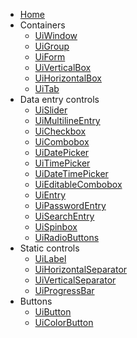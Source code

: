 <!-- docs/_sidebar.md -->

* [Home](/)
* Containers
  - [UiWindow](window.md)
  - [UiGroup](group.md)
  - [UiForm](form.md)
  - [UiVerticalBox](horizontal-box.md)
  - [UiHorizontalBox](vertical-box.md)
  - [UiTab](tab.md)
* Data entry controls
  - [UiSlider](slider.md)
  - [UiMultilineEntry](multiline-entry.md)
  - [UiCheckbox](checkbox.md)
  - [UiCombobox](combobox.md)
  - [UiDatePicker](date-picker.md)
  - [UiTimePicker](time-picker.md)
  - [UiDateTimePicker](date-time-picker.md)
  - [UiEditableCombobox](editable-combobox.md)
  - [UiEntry](entry.md)
  - [UiPasswordEntry](password-entry.md)
  - [UiSearchEntry](search-entry.md)
  - [UiSpinbox](spinbox.md)
  - [UiRadioButtons](radio-buttons.md)
* Static controls
  - [UiLabel](label.md)
  - [UiHorizontalSeparator](horizontal-separator.md)
  - [UiVerticalSeparator](vertical-separator.md)
  - [UiProgressBar](progress-bar.md)
* Buttons
  - [UiButton](button.md)
  - [UiColorButton](color-button.md)
